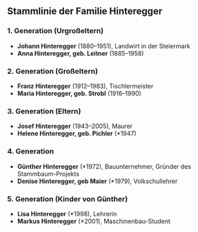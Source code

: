 ## Stammlinie der Familie Hinteregger

### 1. Generation (Urgroßeltern)
- **Johann Hinteregger** (1880–1951), Landwirt in der Steiermark  
- **Anna Hinteregger, geb. Leitner** (1885–1958)  

### 2. Generation (Großeltern)  
- **Franz Hinteregger** (1912–1983), Tischlermeister  
- **Maria Hinteregger, geb. Strobl** (1916–1990)  

### 3. Generation (Eltern)  
- **Josef Hinteregger** (1943–2005), Maurer  
- **Helene Hinteregger, geb. Pichler** (*1947)  

### 4. Generation  
- **Günther Hinteregger** (*1972), Bauunternehmer, Gründer des Stammbaum-Projekts
- **Denise Hinteregger, geb Maier** (*1979), Volkschullehrer  

### 5. Generation (Kinder von Günther)  
- **Lisa Hinteregger** (*1998), Lehrerin  
- **Markus Hinteregger** (*2001), Maschinenbau-Student  
